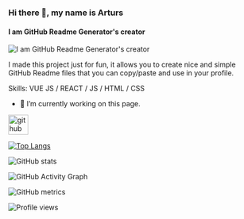 
### Hi there 👋, my name is Arturs
#### I am GitHub Readme Generator's creator
![I am GitHub Readme Generator's creator](https://arturssmirnovs.github.io/github-profile-readme-generator/images/banner.png)

I made this project just for fun, it allows you to create nice and simple GitHub Readme files that you can copy/paste and use in your profile.

Skills: VUE JS / REACT / JS / HTML / CSS

- 🔭 I’m currently working on this page. 


[<img src='https://cdn.jsdelivr.net/npm/simple-icons@3.0.1/icons/github.svg' alt='github' height='40'>](https://github.com/sanskruti-git)  

[![Top Langs](https://github-readme-stats.vercel.app/api/top-langs/?username=sanskruti-git)](https://github.com/anuraghazra/github-readme-stats)

![GitHub stats](https://github-readme-stats.vercel.app/api?username=sanskruti-git&show_icons=true&count_private=true)  

![GitHub Activity Graph](https://activity-graph.herokuapp.com/graph?username=sanskruti-git)  

![GitHub metrics](https://metrics.lecoq.io/sanskruti-git)  

![Profile views](https://gpvc.arturio.dev/sanskruti-git)  
